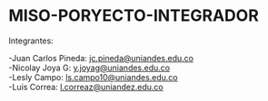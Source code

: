 # MISO-PORYECTO-INTEGRADOR

Integrantes:

-Juan Carlos Pineda: jc.pineda@uniandes.edu.co  
-Nicolay Joya G: y.joyag@uniandes.edu.co  
-Lesly Campo: ls.campo10@uniandes.edu.co  
-Luis Correa: l.correaz@uniandez.edu.co